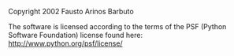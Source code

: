 Copyright 2002 Fausto Arinos Barbuto

The software is licensed according to the terms of the PSF (Python Software Foundation) license found here: http://www.python.org/psf/license/